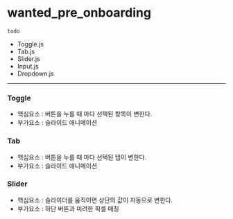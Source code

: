 # wanted_pre_onboarding
`todo`
- Toggle.js
- Tab.js
- Slider.js
- Input.js
- Dropdown.js
---

### Toggle
- 핵심요소 : 버튼을 누를 때 마다 선택된 항목이 변한다.
- 부가요소 : 슬라이드 애니메이션

### Tab
- 핵심요소 : 버튼을 누를 때 마다 선택된 탭이 변한다.
- 부가요소 : 슬라이드 애니메이션

### Slider
- 핵심요소 : 슬라이더를 움직이면 상단의 값이 자동으로 변한다.
- 부가요소 : 하단 버튼과 미려한 픽셀 매칭